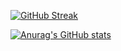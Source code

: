 <img src="https://komarev.com/ghpvc/?username=your-github-username&style=flat-square&color=blue" alt=""/>

[![GitHub Streak](https://github-readme-streak-stats.herokuapp.com?user=jestxfot&date_format=M%20j%5B%2C%20Y%5D)](https://git.io/streak-stats)

[![Anurag's GitHub stats](https://github-readme-stats.vercel.app/api?username=jestxfot&show_icons=true)](https://github.com/anuraghazra/github-readme-stats)
